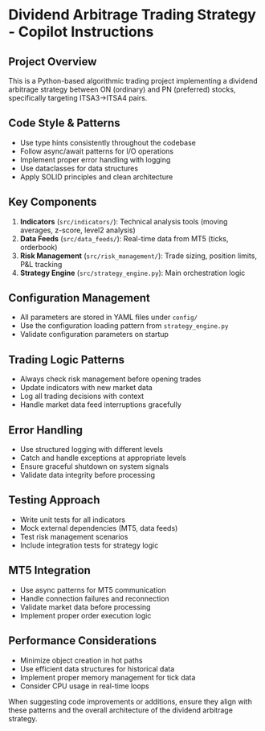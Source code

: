 <!-- Use this file to provide workspace-specific custom instructions to Copilot. For more details, visit https://code.visualstudio.com/docs/copilot/copilot-customization#_use-a-githubcopilotinstructionsmd-file -->

# Dividend Arbitrage Trading Strategy - Copilot Instructions

## Project Overview
This is a Python-based algorithmic trading project implementing a dividend arbitrage strategy between ON (ordinary) and PN (preferred) stocks, specifically targeting ITSA3→ITSA4 pairs.

## Code Style & Patterns
- Use type hints consistently throughout the codebase
- Follow async/await patterns for I/O operations
- Implement proper error handling with logging
- Use dataclasses for data structures
- Apply SOLID principles and clean architecture

## Key Components
1. **Indicators** (`src/indicators/`): Technical analysis tools (moving averages, z-score, level2 analysis)
2. **Data Feeds** (`src/data_feeds/`): Real-time data from MT5 (ticks, orderbook)
3. **Risk Management** (`src/risk_management/`): Trade sizing, position limits, P&L tracking
4. **Strategy Engine** (`src/strategy_engine.py`): Main orchestration logic

## Configuration Management
- All parameters are stored in YAML files under `config/`
- Use the configuration loading pattern from `strategy_engine.py`
- Validate configuration parameters on startup

## Trading Logic Patterns
- Always check risk management before opening trades
- Update indicators with new market data
- Log all trading decisions with context
- Handle market data feed interruptions gracefully

## Error Handling
- Use structured logging with different levels
- Catch and handle exceptions at appropriate levels
- Ensure graceful shutdown on system signals
- Validate data integrity before processing

## Testing Approach
- Write unit tests for all indicators
- Mock external dependencies (MT5, data feeds)
- Test risk management scenarios
- Include integration tests for strategy logic

## MT5 Integration
- Use async patterns for MT5 communication
- Handle connection failures and reconnection
- Validate market data before processing
- Implement proper order execution logic

## Performance Considerations
- Minimize object creation in hot paths
- Use efficient data structures for historical data
- Implement proper memory management for tick data
- Consider CPU usage in real-time loops

When suggesting code improvements or additions, ensure they align with these patterns and the overall architecture of the dividend arbitrage strategy.
